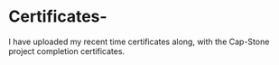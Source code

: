 # Certificates-
I have uploaded my recent time certificates along, with the Cap-Stone project completion certificates.
